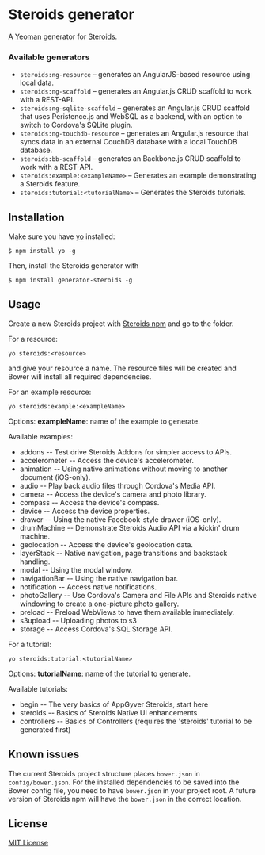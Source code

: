 # Steroids generator

A [Yeoman](http://yeoman.io) generator for [Steroids](https://github.com/appgyver/steroids).

### Available generators

* `steroids:ng-resource` – generates an AngularJS-based resource using local data.
* `steroids:ng-scaffold` – generates an Angular.js CRUD scaffold to work with a REST-API.
* `steroids:ng-sqlite-scaffold` – generates an Angular.js CRUD scaffold that uses Peristence.js and WebSQL as a backend, with an option to switch to Cordova's SQLite plugin.
* `steroids:ng-touchdb-resource` – generates an Angular.js resource that syncs data in an external CouchDB database with a local TouchDB database.
* `steroids:bb-scaffold` – generates an Backbone.js CRUD scaffold to work with a REST-API.
* `steroids:example:<exampleName>` – Generates an example demonstrating a Steroids feature.
* `steroids:tutorial:<tutorialName>` – Generates the Steroids tutorials.

## Installation

Make sure you have [yo](https://github.com/yeoman/yo) installed:

```
$ npm install yo -g
```

Then, install the Steroids generator with

```
$ npm install generator-steroids -g
```

## Usage

Create a new Steroids project with [Steroids npm](https://github.com/appgyver/steroids) and go to the folder. 

For a resource:

```
yo steroids:<resource>
```

and give your resource a name. The resource files will be created and Bower will install all required dependencies.


For an example resource:

```
yo steroids:example:<exampleName>
```

Options:
__exampleName__: name of the example to generate.

Available examples:
* addons -- Test drive Steroids Addons for simpler access to APIs.
* accelerometer -- Access the device's accelerometer.
* animation -- Using native animations without moving to another document (iOS-only).
* audio -- Play back audio files through Cordova's Media API.
* camera -- Access the device's camera and photo library.
* compass -- Access the device's compass.
* device -- Access the device properties.
* drawer -- Using the native Facebook-style drawer (iOS-only).
* drumMachine -- Demonstrate Steroids Audio API via a kickin' drum machine.
* geolocation -- Access the device's geolocation data.
* layerStack -- Native navigation, page transitions and backstack handling.
* modal -- Using the modal window.
* navigationBar -- Using the native navigation bar.
* notification -- Access native notifications.
* photoGallery -- Use Cordova's Camera and File APIs and Steroids native windowing to create a one-picture photo gallery.
* preload -- Preload WebViews to have them available immediately.
* s3upload -- Uploading photos to s3
* storage -- Access Cordova's SQL Storage API.

For a tutorial:

```
yo steroids:tutorial:<tutorialName>
```

Options:
__tutorialName__: name of the tutorial to generate.

Available tutorials:
* begin -- The very basics of AppGyver Steroids, start here
* steroids -- Basics of Steroids Native UI enhancements
* controllers -- Basics of Controllers (requires the 'steroids' tutorial to be generated first)

## Known issues

The current Steroids project structure places `bower.json` in `config/bower.json`. For the installed dependencies to be saved into the Bower config file, you need to have `bower.json` in your project root. A future version of Steroids npm will have the `bower.json` in the correct location.

## License

[MIT License](http://en.wikipedia.org/wiki/MIT_License)
